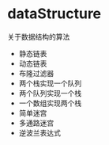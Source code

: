 # dataStructure
关于数据结构的算法

+ 静态链表
+ 动态链表
+ 布隆过滤器
+ 两个栈实现一个队列
+ 两个队列实现一个栈
+ 一个数组实现两个栈
+ 简单迷宫
+ 多通路迷宫
+ 逆波兰表达式
